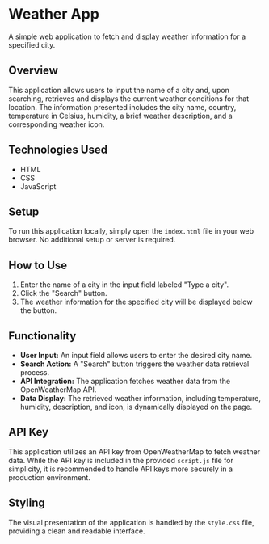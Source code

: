 # Weather App

A simple web application to fetch and display weather information for a specified city.

## Overview

This application allows users to input the name of a city and, upon searching, retrieves and displays the current weather conditions for that location. The information presented includes the city name, country, temperature in Celsius, humidity, a brief weather description, and a corresponding weather icon.

## Technologies Used

* HTML
* CSS
* JavaScript

## Setup

To run this application locally, simply open the `index.html` file in your web browser. No additional setup or server is required.

## How to Use

1.  Enter the name of a city in the input field labeled "Type a city".
2.  Click the "Search" button.
3.  The weather information for the specified city will be displayed below the button.

## Functionality

* **User Input:** An input field allows users to enter the desired city name.
* **Search Action:** A "Search" button triggers the weather data retrieval process.
* **API Integration:** The application fetches weather data from the OpenWeatherMap API.
* **Data Display:** The retrieved weather information, including temperature, humidity, description, and icon, is dynamically displayed on the page.

## API Key

This application utilizes an API key from OpenWeatherMap to fetch weather data. While the API key is included in the provided `script.js` file for simplicity, it is recommended to handle API keys more securely in a production environment.

## Styling

The visual presentation of the application is handled by the `style.css` file, providing a clean and readable interface.
